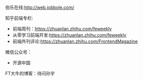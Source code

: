 伯乐在线:<http://web.jobbole.com/>

知乎前端专栏:
- 前端周刊：<https://zhuanlan.zhihu.com/feweekly>
- 从零学习前端开发:<https://zhuanlan.zhihu.com/feweekly>
- 前端外刊评论:<https://zhuanlan.zhihu.com/FrontendMagazine>

微信公众号：
- 开源中国

FT大牛的博客：待问孙宇